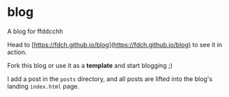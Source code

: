 # blog

A blog for ffddcchh

Head to [https://fdch.github.io/blog](https://fdch.github.io/blog) to see it in action.

Fork this blog or use it as a **template** and start blogging ;)

I add a post in the `posts` directory,
and all posts are lifted into the blog's
landing `index.html` page. 
